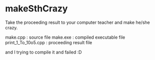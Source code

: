 # makeSthCrazy
Take the proceeding result to your computer teacher and make he/she crazy.

make.cpp              : source file
make.exe              : compiled executable file
print_1_To_10o5.cpp   : proceeding result file

and I trying to compile it and failed :D
